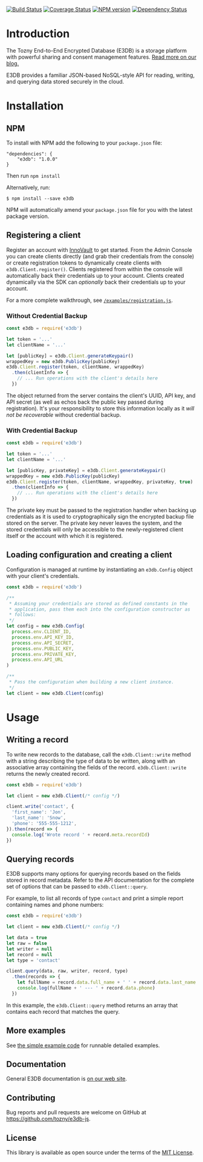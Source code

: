 [![Build Status][travis-image]][travis-url] [![Coverage Status][coveralls-image]][coveralls-url] [![NPM version][npm-image]][npm-url] [![Dependency Status][daviddm-image]][daviddm-url]

# Introduction

The Tozny End-to-End Encrypted Database (E3DB) is a storage platform with powerful sharing and consent management features.
[Read more on our blog.](https://tozny.com/blog/announcing-project-e3db-the-end-to-end-encrypted-database/)

E3DB provides a familiar JSON-based NoSQL-style API for reading, writing, and querying data stored securely in the cloud.

# Installation

## NPM

To install with NPM add the following to your `package.json` file:

```
"dependencies": {
    "e3db": "1.0.0"
}
```

Then run `npm install`

Alternatively, run:

```
$ npm install --save e3db
```

NPM will automatically amend your `package.json` file for you with the latest package version.

## Registering a client

Register an account with [InnoVault](https://inoovault.io) to get started. From the Admin Console you can create clients directly (and grab their credentials from the console) or create registration tokens to dynamically create clients with `e3db.Client.register()`. Clients registered from within the console will automatically back their credentials up to your account. Clients created dynamically via the SDK can _optionally_ back their credentials up to your account.

For a more complete walkthrough, see [`/examples/registration.js`](https://github.com/tozny/e3db-js/blob/master/examples/registration.js).

### Without Credential Backup

```js
const e3db = require('e3db')

let token = '...'
let clientName = '...'

let [publicKey] = e3db.Client.generateKeypair()
wrappedKey = new e3db.PublicKey(publicKey)
e3db.Client.register(token, clientName, wrappedKey)
  .then(clientInfo => {
    // ... Run operations with the client's details here
  })
```

The object returned from the server contains the client's UUID, API key, and API secret (as well as echos back the public key passed during registration). It's your responsibility to store this information locally as it _will not be recoverable_ without credential backup.

### With Credential Backup

```js
const e3db = require('e3db')

let token = '...'
let clientName = '...'

let [publicKey, privateKey] = e3db.Client.generateKeypair()
wrappedKey = new e3db.PublicKey(publicKey)
e3db.Client.register(token, clientName, wrappedKey, privateKey, true)
  .then(clientInfo => {
    // ... Run operations with the client's details here
  })
```

The private key must be passed to the registration handler when backing up credentials as it is used to cryptographically sign the encrypted backup file stored on the server. The private key never leaves the system, and the stored credentials will only be accessible to the newly-registered client itself or the account with which it is registered.

## Loading configuration and creating a client

Configuration is managed at runtime by instantiating an `e3db.Config` object with your client's credentials.

```js
const e3db = require('e3db')

/**
 * Assuming your credentials are stored as defined constants in the
 * application, pass them each into the configuration constructor as
 * follows:
 */
let config = new e3db.Config(
  process.env.CLIENT_ID,
  process.env.API_KEY_ID,
  process.env.API_SECRET,
  process.env.PUBLIC_KEY,
  process.env.PRIVATE_KEY,
  process.env.API_URL
)

/**
 * Pass the configuration when building a new client instance.
 */
let client = new e3db.Client(config)
```

# Usage

## Writing a record

To write new records to the database, call the `e3db.Client::write` method with a string describing the type of data to be written, along with an associative array containing the fields of the record. `e3db.Client::write` returns the newly created record.

```js
const e3db = require('e3db')

let client = new e3db.Client(/* config */)

client.write('contact', {
  'first_name': 'Jon',
  'last_name': 'Snow',
  'phone': '555-555-1212',
}).then(record => {
  console.log('Wrote record ' + record.meta.recordId)
})
```

## Querying records

E3DB supports many options for querying records based on the fields stored in record metadata. Refer to the API documentation for the complete set of options that can be passed to `e3db.Client::query`.

For example, to list all records of type `contact` and print a simple report containing names and phone numbers:

```js
const e3db = require('e3db')

let client = new e3db.Client(/* config */)

let data = true
let raw = false
let writer = null
let record = null
let type = 'contact'

client.query(data, raw, writer, record, type)
  .then(records => {
    let fullName = record.data.full_name + ' ' + record.data.last_name
    console.log(fullName + ' --- ' + record.data.phone)
  })
```

In this example, the `e3db.Client::query` method returns an array that contains each record that matches the query.

## More examples

See [the simple example code](https://github.com/tozny/e3db-js/blob/master/examples/simple.js) for runnable detailed examples.

## Documentation

General E3DB documentation is [on our web site](https://tozny.com/documentation/e3db/).

## Contributing

Bug reports and pull requests are welcome on GitHub at https://github.com/tozny/e3db-js.

## License

This library is available as open source under the terms of the [MIT License](http://opensource.org/licenses/MIT).

[npm-image]: https://badge.fury.io/js/e3db.svg
[npm-url]: https://npmjs.org/package/e3db
[travis-image]: https://travis-ci.org/tozny/e3db-js.svg?branch=master
[travis-url]: https://travis-ci.org/tozny/e3db-js
[coveralls-image]: https://coveralls.io/repos/github/tozny/e3db-js/badge.svg?branch=master
[coveralls-url]: https://coveralls.io/github/tozny/e3db-js
[daviddm-image]: https://david-dm.org/tozny/e3db-js.svg?theme=shields.io
[daviddm-url]: https://david-dm.org/tozny/e3db-js

